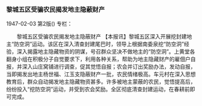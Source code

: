 ### 黎城五区受骗农民揭发地主隐蔽财产

1947-02-03
第2版()
专栏：

　　黎城五区受骗农民揭发地主隐蔽财产
    【本报讯】黎城五区深入开展挖封建地主“防空洞”运动。该区在深入清查封建尾巴时，领导上根据南委泉挖“防空洞”经验，深入揭露地主隐藏物资的阴谋，号召群众坚决不做地主的“防空洞”。上黄堂各翻身小组在积极分子自觉要求下，利用各种关系，帮助为地主隐藏财产的雇佃户自报，并深入山庄窝铺进行调查，促其觉悟自报；农会并订出奖励办法，发动自报，当即揭发出地主杨世福、江玉支隐蔽财产一批，农民情绪极高。车元村在深入思想教育后，群众自动揭发地主隐藏物资甚多。许多被地主蒙蔽的农民，觉悟提高后，纷纷投入“挖防空洞”运动，并受到农会奖励。全区彻底清查封建运动，在春耕前即可完成。
